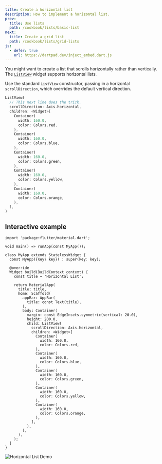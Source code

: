 ```yaml
---
title: Create a horizontal list
description: How to implement a horizontal list.
prev:
  title: Use lists
  path: /cookbook/lists/basic-list
next:
  title: Create a grid list
  path: /cookbook/lists/grid-lists
js:
  - defer: true
    url: https://dartpad.dev/inject_embed.dart.js
---
```


You might want to create a list that scrolls
horizontally rather than vertically.
The [`ListView`][] widget supports horizontal lists.

Use the standard `ListView` constructor, passing in a horizontal
`scrollDirection`, which overrides the default vertical direction.

<!-- skip -->
```dart
ListView(
  // This next line does the trick.
  scrollDirection: Axis.horizontal,
  children: <Widget>[
    Container(
      width: 160.0,
      color: Colors.red,
    ),
    Container(
      width: 160.0,
      color: Colors.blue,
    ),
    Container(
      width: 160.0,
      color: Colors.green,
    ),
    Container(
      width: 160.0,
      color: Colors.yellow,
    ),
    Container(
      width: 160.0,
      color: Colors.orange,
    ),
  ],
)
```

## Interactive example

```run-dartpad:theme-light:mode-flutter:run-true:width-100%:height-600px:split-60:ga_id-interactive_example:null_safety-true
import 'package:flutter/material.dart';

void main() => runApp(const MyApp());

class MyApp extends StatelessWidget {
  const MyApp({Key? key}) : super(key: key);

  @override
  Widget build(BuildContext context) {
    const title = 'Horizontal List';

    return MaterialApp(
      title: title,
      home: Scaffold(
        appBar: AppBar(
          title: const Text(title),
        ),
        body: Container(
          margin: const EdgeInsets.symmetric(vertical: 20.0),
          height: 200.0,
          child: ListView(
            scrollDirection: Axis.horizontal,
            children: <Widget>[
              Container(
                width: 160.0,
                color: Colors.red,
              ),
              Container(
                width: 160.0,
                color: Colors.blue,
              ),
              Container(
                width: 160.0,
                color: Colors.green,
              ),
              Container(
                width: 160.0,
                color: Colors.yellow,
              ),
              Container(
                width: 160.0,
                color: Colors.orange,
              ),
            ],
          ),
        ),
      ),
    );
  }
}
```

<noscript>
  <img src="/assets/images/docs/cookbook/horizontal-list.gif" alt="Horizontal List Demo" class="site-mobile-screenshot" />
</noscript>


[`ListView`]: {{site.api}}/flutter/widgets/ListView-class.html
